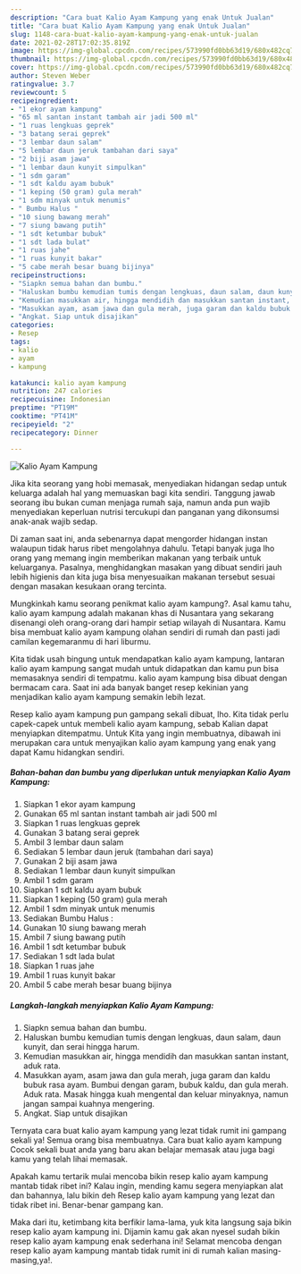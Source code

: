 ```yaml
---
description: "Cara buat Kalio Ayam Kampung yang enak Untuk Jualan"
title: "Cara buat Kalio Ayam Kampung yang enak Untuk Jualan"
slug: 1148-cara-buat-kalio-ayam-kampung-yang-enak-untuk-jualan
date: 2021-02-28T17:02:35.819Z
image: https://img-global.cpcdn.com/recipes/573990fd0bb63d19/680x482cq70/kalio-ayam-kampung-foto-resep-utama.jpg
thumbnail: https://img-global.cpcdn.com/recipes/573990fd0bb63d19/680x482cq70/kalio-ayam-kampung-foto-resep-utama.jpg
cover: https://img-global.cpcdn.com/recipes/573990fd0bb63d19/680x482cq70/kalio-ayam-kampung-foto-resep-utama.jpg
author: Steven Weber
ratingvalue: 3.7
reviewcount: 5
recipeingredient:
- "1 ekor ayam kampung"
- "65 ml santan instant tambah air jadi 500 ml"
- "1 ruas lengkuas geprek"
- "3 batang serai geprek"
- "3 lembar daun salam"
- "5 lembar daun jeruk tambahan dari saya"
- "2 biji asam jawa"
- "1 lembar daun kunyit simpulkan"
- "1 sdm garam"
- "1 sdt kaldu ayam bubuk"
- "1 keping (50 gram) gula merah"
- "1 sdm minyak untuk menumis"
- " Bumbu Halus "
- "10 siung bawang merah"
- "7 siung bawang putih"
- "1 sdt ketumbar bubuk"
- "1 sdt lada bulat"
- "1 ruas jahe"
- "1 ruas kunyit bakar"
- "5 cabe merah besar buang bijinya"
recipeinstructions:
- "Siapkn semua bahan dan bumbu."
- "Haluskan bumbu kemudian tumis dengan lengkuas, daun salam, daun kunyit, dan serai hingga harum."
- "Kemudian masukkan air, hingga mendidih dan masukkan santan instant, aduk rata."
- "Masukkan ayam, asam jawa dan gula merah, juga garam dan kaldu bubuk rasa ayam. Bumbui dengan garam, bubuk kaldu, dan gula merah. Aduk rata. Masak hingga kuah mengental dan keluar minyaknya, namun jangan sampai kuahnya mengering."
- "Angkat. Siap untuk disajikan"
categories:
- Resep
tags:
- kalio
- ayam
- kampung

katakunci: kalio ayam kampung 
nutrition: 247 calories
recipecuisine: Indonesian
preptime: "PT19M"
cooktime: "PT41M"
recipeyield: "2"
recipecategory: Dinner

---
```



![Kalio Ayam Kampung](https://img-global.cpcdn.com/recipes/573990fd0bb63d19/680x482cq70/kalio-ayam-kampung-foto-resep-utama.jpg)

Jika kita seorang yang hobi memasak, menyediakan hidangan sedap untuk keluarga adalah hal yang memuaskan bagi kita sendiri. Tanggung jawab seorang ibu bukan cuman menjaga rumah saja, namun anda pun wajib menyediakan keperluan nutrisi tercukupi dan panganan yang dikonsumsi anak-anak wajib sedap.

Di zaman  saat ini, anda sebenarnya dapat mengorder hidangan instan walaupun tidak harus ribet mengolahnya dahulu. Tetapi banyak juga lho orang yang memang ingin memberikan makanan yang terbaik untuk keluarganya. Pasalnya, menghidangkan masakan yang dibuat sendiri jauh lebih higienis dan kita juga bisa menyesuaikan makanan tersebut sesuai dengan masakan kesukaan orang tercinta. 



Mungkinkah kamu seorang penikmat kalio ayam kampung?. Asal kamu tahu, kalio ayam kampung adalah makanan khas di Nusantara yang sekarang disenangi oleh orang-orang dari hampir setiap wilayah di Nusantara. Kamu bisa membuat kalio ayam kampung olahan sendiri di rumah dan pasti jadi camilan kegemaranmu di hari liburmu.

Kita tidak usah bingung untuk mendapatkan kalio ayam kampung, lantaran kalio ayam kampung sangat mudah untuk didapatkan dan kamu pun bisa memasaknya sendiri di tempatmu. kalio ayam kampung bisa dibuat dengan bermacam cara. Saat ini ada banyak banget resep kekinian yang menjadikan kalio ayam kampung semakin lebih lezat.

Resep kalio ayam kampung pun gampang sekali dibuat, lho. Kita tidak perlu capek-capek untuk membeli kalio ayam kampung, sebab Kalian dapat menyiapkan ditempatmu. Untuk Kita yang ingin membuatnya, dibawah ini merupakan cara untuk menyajikan kalio ayam kampung yang enak yang dapat Kamu hidangkan sendiri.

<!--inarticleads1-->

##### Bahan-bahan dan bumbu yang diperlukan untuk menyiapkan Kalio Ayam Kampung:

1. Siapkan 1 ekor ayam kampung
1. Gunakan 65 ml santan instant tambah air jadi 500 ml
1. Siapkan 1 ruas lengkuas geprek
1. Gunakan 3 batang serai geprek
1. Ambil 3 lembar daun salam
1. Sediakan 5 lembar daun jeruk (tambahan dari saya)
1. Gunakan 2 biji asam jawa
1. Sediakan 1 lembar daun kunyit simpulkan
1. Ambil 1 sdm garam
1. Siapkan 1 sdt kaldu ayam bubuk
1. Siapkan 1 keping (50 gram) gula merah
1. Ambil 1 sdm minyak untuk menumis
1. Sediakan  Bumbu Halus :
1. Gunakan 10 siung bawang merah
1. Ambil 7 siung bawang putih
1. Ambil 1 sdt ketumbar bubuk
1. Sediakan 1 sdt lada bulat
1. Siapkan 1 ruas jahe
1. Ambil 1 ruas kunyit bakar
1. Ambil 5 cabe merah besar buang bijinya




<!--inarticleads2-->

##### Langkah-langkah menyiapkan Kalio Ayam Kampung:

1. Siapkn semua bahan dan bumbu.
1. Haluskan bumbu kemudian tumis dengan lengkuas, daun salam, daun kunyit, dan serai hingga harum.
1. Kemudian masukkan air, hingga mendidih dan masukkan santan instant, aduk rata.
1. Masukkan ayam, asam jawa dan gula merah, juga garam dan kaldu bubuk rasa ayam. Bumbui dengan garam, bubuk kaldu, dan gula merah. Aduk rata. Masak hingga kuah mengental dan keluar minyaknya, namun jangan sampai kuahnya mengering.
1. Angkat. Siap untuk disajikan




Ternyata cara buat kalio ayam kampung yang lezat tidak rumit ini gampang sekali ya! Semua orang bisa membuatnya. Cara buat kalio ayam kampung Cocok sekali buat anda yang baru akan belajar memasak atau juga bagi kamu yang telah lihai memasak.

Apakah kamu tertarik mulai mencoba bikin resep kalio ayam kampung mantab tidak ribet ini? Kalau ingin, mending kamu segera menyiapkan alat dan bahannya, lalu bikin deh Resep kalio ayam kampung yang lezat dan tidak ribet ini. Benar-benar gampang kan. 

Maka dari itu, ketimbang kita berfikir lama-lama, yuk kita langsung saja bikin resep kalio ayam kampung ini. Dijamin kamu gak akan nyesel sudah bikin resep kalio ayam kampung enak sederhana ini! Selamat mencoba dengan resep kalio ayam kampung mantab tidak rumit ini di rumah kalian masing-masing,ya!.

